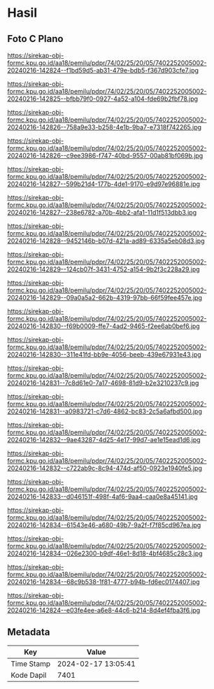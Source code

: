 # Hasil

## Foto C Plano

https://sirekap-obj-formc.kpu.go.id/aa18/pemilu/pdpr/74/02/25/20/05/7402252005002-20240216-142824--f1bd59d5-ab31-479e-bdb5-f367d903cfe7.jpg

https://sirekap-obj-formc.kpu.go.id/aa18/pemilu/pdpr/74/02/25/20/05/7402252005002-20240216-142825--bfbb79f0-0927-4a52-a104-fde69b2fbf78.jpg

https://sirekap-obj-formc.kpu.go.id/aa18/pemilu/pdpr/74/02/25/20/05/7402252005002-20240216-142826--758a9e33-b258-4e1b-9ba7-e7318f742265.jpg

https://sirekap-obj-formc.kpu.go.id/aa18/pemilu/pdpr/74/02/25/20/05/7402252005002-20240216-142826--c9ee3986-f747-40bd-9557-00ab81bf069b.jpg

https://sirekap-obj-formc.kpu.go.id/aa18/pemilu/pdpr/74/02/25/20/05/7402252005002-20240216-142827--599b21d4-177b-4de1-9170-e9d97e96881e.jpg

https://sirekap-obj-formc.kpu.go.id/aa18/pemilu/pdpr/74/02/25/20/05/7402252005002-20240216-142827--238e6782-a70b-4bb2-afa1-11d1f513dbb3.jpg

https://sirekap-obj-formc.kpu.go.id/aa18/pemilu/pdpr/74/02/25/20/05/7402252005002-20240216-142828--9452146b-b07d-421a-ad89-6335a5eb08d3.jpg

https://sirekap-obj-formc.kpu.go.id/aa18/pemilu/pdpr/74/02/25/20/05/7402252005002-20240216-142829--124cb07f-3431-4752-a154-9b2f3c228a29.jpg

https://sirekap-obj-formc.kpu.go.id/aa18/pemilu/pdpr/74/02/25/20/05/7402252005002-20240216-142829--09a0a5a2-662b-4319-97bb-66f59fee457e.jpg

https://sirekap-obj-formc.kpu.go.id/aa18/pemilu/pdpr/74/02/25/20/05/7402252005002-20240216-142830--f69b0009-ffe7-4ad2-9465-f2ee6ab0bef6.jpg

https://sirekap-obj-formc.kpu.go.id/aa18/pemilu/pdpr/74/02/25/20/05/7402252005002-20240216-142830--311e41fd-bb9e-4056-beeb-439e67931e43.jpg

https://sirekap-obj-formc.kpu.go.id/aa18/pemilu/pdpr/74/02/25/20/05/7402252005002-20240216-142831--7c8d61e0-7a17-4698-81d9-b2e3210237c9.jpg

https://sirekap-obj-formc.kpu.go.id/aa18/pemilu/pdpr/74/02/25/20/05/7402252005002-20240216-142831--a0983721-c7d6-4862-bc83-2c5a6afbd500.jpg

https://sirekap-obj-formc.kpu.go.id/aa18/pemilu/pdpr/74/02/25/20/05/7402252005002-20240216-142832--9ae43287-4d25-4e17-99d7-ae1e15ead1d6.jpg

https://sirekap-obj-formc.kpu.go.id/aa18/pemilu/pdpr/74/02/25/20/05/7402252005002-20240216-142832--c722ab9c-8c94-474d-af50-0923e1940fe5.jpg

https://sirekap-obj-formc.kpu.go.id/aa18/pemilu/pdpr/74/02/25/20/05/7402252005002-20240216-142833--d046151f-498f-4af6-9aa4-caa0e8a45141.jpg

https://sirekap-obj-formc.kpu.go.id/aa18/pemilu/pdpr/74/02/25/20/05/7402252005002-20240216-142834--61543e46-a680-49b7-9a2f-f7f85cd967ea.jpg

https://sirekap-obj-formc.kpu.go.id/aa18/pemilu/pdpr/74/02/25/20/05/7402252005002-20240216-142834--026e2300-b9df-46e1-8d18-4bf4685c28c3.jpg

https://sirekap-obj-formc.kpu.go.id/aa18/pemilu/pdpr/74/02/25/20/05/7402252005002-20240216-142834--68c9b538-1f81-4777-b94b-fd6ec0174407.jpg

https://sirekap-obj-formc.kpu.go.id/aa18/pemilu/pdpr/74/02/25/20/05/7402252005002-20240216-142824--e03fe4ee-a6e8-44c6-b214-8d4ef4fba3f6.jpg


## Metadata

| Key        | Value               |
| ---------- | ------------------- |
| Time Stamp | 2024-02-17 13:05:41 |
| Kode Dapil | 7401                |



